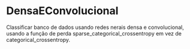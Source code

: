 # DensaEConvolucional

Classificar banco de dados usando redes nerais densa e convolucional, usando a função de
perda sparse_categorical_crossentropy em vez de categorical_crossentropy.
